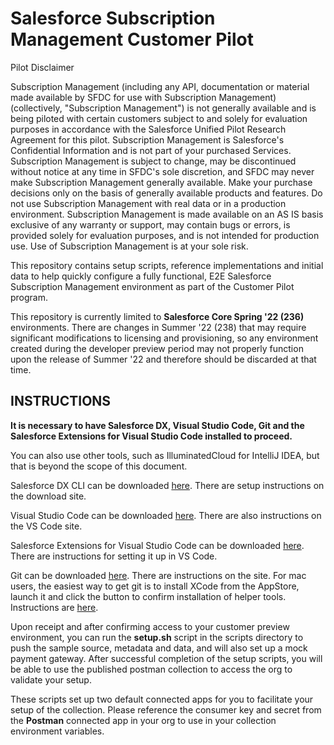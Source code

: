 # **Salesforce Subscription Management Customer Pilot**

Pilot Disclaimer

Subscription Management (including any API, documentation or material made available by SFDC for use with Subscription Management) (collectively, "Subscription Management") is not generally available and is being piloted with certain customers subject to and solely for evaluation purposes in accordance with the Salesforce Unified Pilot Research Agreement for this pilot. Subscription Management is Salesforce's Confidential Information and is not part of your purchased Services. Subscription Management is subject to change, may be discontinued without notice at any time in SFDC's sole discretion, and SFDC may never make Subscription Management generally available. Make your purchase decisions only on the basis of generally available products and features. Do not use Subscription Management with real data or in a production environment. Subscription Management is made available on an AS IS basis exclusive of any warranty or support, may contain bugs or errors, is provided solely for evaluation purposes, and is not intended for production use. Use of Subscription Management is at your sole risk. 

This repository contains setup scripts, reference implementations and initial data to help quickly configure a fully functional, E2E Salesforce Subscription Management environment as part of the Customer Pilot program.

This repository is currently limited to **Salesforce Core Spring '22 (236)** environments.  There are changes in Summer '22 (238) that may require significant modifications to licensing and provisioning, so any environment created during the developer preview period may not properly function upon the release of Summer '22 and therefore should be discarded at that time.

## **INSTRUCTIONS**

**It is necessary to have Salesforce DX, Visual Studio Code, Git and the Salesforce Extensions for Visual Studio Code installed to proceed.**

You can also use other tools, such as IlluminatedCloud for IntelliJ IDEA, but that is beyond the scope of this document.

Salesforce DX CLI can be downloaded [here](https://developer.salesforce.com/docs/atlas.en-us.sfdx_setup.meta/sfdx_setup/sfdx_setup_install_cli.htm).     There are setup instructions on the download site.

Visual Studio Code can be downloaded [here](https://code.visualstudio.com/download). There are also instructions on the VS Code site.

Salesforce Extensions for Visual Studio Code can be downloaded [here](https://developer.salesforce.com/tools/vscode).  There are instructions for setting it up in VS Code.

Git can be downloaded [here](https://git-scm.com/downloads).  There are instructions on the site.  For mac users, the easiest way to get git is to install XCode from the AppStore, launch it and click the button to confirm installation of helper tools. Instructions are [here](https://www.freecodecamp.org/news/install-xcode-command-line-tools/).

Upon receipt and after confirming access to your customer preview environment, you can run the **setup.sh** script in the scripts directory to push the sample source, metadata and data, and will also set up a mock payment gateway.  After successful completion of the setup scripts, you will be able to use the published postman collection to access the org to validate your setup.

These scripts set up two default connected apps for you to facilitate your setup of the collection.  Please reference the consumer key and secret from the **Postman** connected app in your org to use in your collection environment variables.